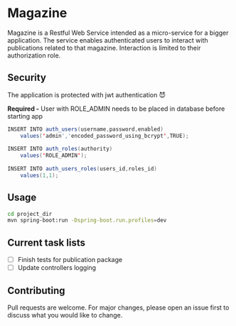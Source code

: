 # Magazine

Magazine is a Restful Web Service intended as a micro-service for a bigger application. 
The service enables authenticated users to interact with publications related to that magazine.
Interaction is limited to their authorization role.

## Security

The application is protected with jwt authentication 😈

**Required -** User with ROLE_ADMIN needs to be placed in database before starting app
```java
INSERT INTO auth_users(username,password,enabled)
	values('admin','encoded_password_using_bcrypt',TRUE);
	
INSERT INTO auth_roles(authority)
	values('ROLE_ADMIN');		
		
INSERT INTO auth_users_roles(users_id,roles_id)
	values(1,1);
```

## Usage

```bash
cd project_dir
mvn spring-boot:run -Dspring-boot.run.profiles=dev
```

## Current task lists

- [ ] Finish tests for publication package
- [ ] Update controllers logging

## Contributing
Pull requests are welcome. For major changes, please open an issue first to discuss what you would like to change.
